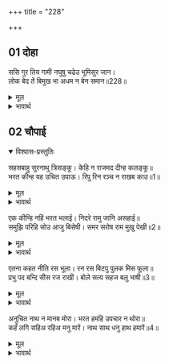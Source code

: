 +++
title = "228"

+++

## 01 दोहा

<div class="audioEmbed"  caption="AIR-वाचनम्" src="https://archive.org/download/rAmcharitmAnas-AIR/EPI-208.mp3"></div>

ससि गुर तिय गामी नघुषु चढेउ भूमिसुर जान।  
लोक बेद तें बिमुख भा अधम न बेन समान॥228॥  

<details><summary>मूल</summary>

ससि गुर तिय गामी नघुषु चढेउ भूमिसुर जान।  
लोक बेद तें बिमुख भा अधम न बेन समान॥228॥  
</details>

<details><summary>भावार्थ</summary>

चन्द्रमा गुरुपत्नी गामी हुआ, राजा नहुष ब्राह्मणों की पालकी पर चढा और राजा वेन के समान नीच तो कोई नहीं होगा, जो लोक और वेद दोनों से विमुख हो गया॥228॥  
</details>





## 02 चौपाई
<details open><summary>विश्वास-प्रस्तुतिः</summary>

सहसबाहु सुरनाथु त्रिसङ्कू। केहि न राजमद दीन्ह कलङ्कू॥  
भरत कीन्ह यह उचित उपाऊ। रिपु रिन रञ्च न राखब काउ॥1॥  
</details>
<details><summary>मूल</summary>

सहसबाहु सुरनाथु त्रिसङ्कू। केहि न राजमद दीन्ह कलङ्कू॥  
भरत कीन्ह यह उचित उपाऊ। रिपु रिन रञ्च न राखब काउ॥1॥  
</details>

<details><summary>भावार्थ</summary>

सहस्रबाहु, देवराज इन्द्र और त्रिशङ्कु आदि किसको राजमद ने कलङ्क नहीं दिया? भरत ने यह उपाय उचित ही किया है, क्योङ्कि शत्रु और ऋण को कभी जरा भी शेष नहीं रखना चाहिए॥1॥  
</details>

एक कीन्हि नहिं भरत भलाई। निदरे रामु जानि असहाई॥  
समुझि परिहि सोउ आजु बिसेषी। समर सरोष राम मुखु पेखी॥2॥  

<details><summary>मूल</summary>

एक कीन्हि नहिं भरत भलाई। निदरे रामु जानि असहाई॥  
समुझि परिहि सोउ आजु बिसेषी। समर सरोष राम मुखु पेखी॥2॥  
</details>

<details><summary>भावार्थ</summary>

हाँ, भरत ने एक बात अच्छी नहीं की, जो रामजी (आप) को असहाय जानकर उनका निरादर किया! पर आज सङ्ग्राम में श्री रामजी (आप) का क्रोधपूर्ण मुख देखकर यह बात भी उनकी समझ में विशेष रूप से आ जाएगी (अर्थात्‌ इस निरादर का फल भी वे अच्छी तरह पा जाएँगे)॥2॥  
</details>

एतना कहत नीति रस भूला। रन रस बिटपु पुलक मिस फूला॥  
प्रभु पद बन्दि सीस रज राखी। बोले सत्य सहज बलु भाषी॥3॥  

<details><summary>मूल</summary>

एतना कहत नीति रस भूला। रन रस बिटपु पुलक मिस फूला॥  
प्रभु पद बन्दि सीस रज राखी। बोले सत्य सहज बलु भाषी॥3॥  
</details>

<details><summary>भावार्थ</summary>

इतना कहते ही लक्ष्मणजी नीतिरस भूल गए और युद्धरस रूपी वृक्ष पुलकावली के बहाने से फूल उठा (अर्थात्‌ नीति की बात कहते-कहते उनके शरीर में वीर रस छा गया)। वे प्रभु श्री रामचन्द्रजी के चरणों की वन्दना करके, चरण रज को सिर पर रखकर सच्चा और स्वाभाविक बल कहते हुए बोले॥3॥  
</details>

अनुचित नाथ न मानब मोरा। भरत हमहि उपचार न थोरा॥  
कहँ लगि सहिअ रहिअ मनु मारें। नाथ साथ धनु हाथ हमारें॥4॥  

<details><summary>मूल</summary>

अनुचित नाथ न मानब मोरा। भरत हमहि उपचार न थोरा॥  
कहँ लगि सहिअ रहिअ मनु मारें। नाथ साथ धनु हाथ हमारें॥4॥  
</details>

<details><summary>भावार्थ</summary>

हे नाथ! मेरा कहना अनुचित न मानिएगा। भरत ने हमें कम नहीं प्रचारा है (हमारे साथ कम छेडछाड नहीं की है)। आखिर कहाँ तक सहा जाए और मन मारे रहा जाए, जब स्वामी हमारे साथ हैं और धनुष हमारे हाथ में है!॥4॥  
</details>


